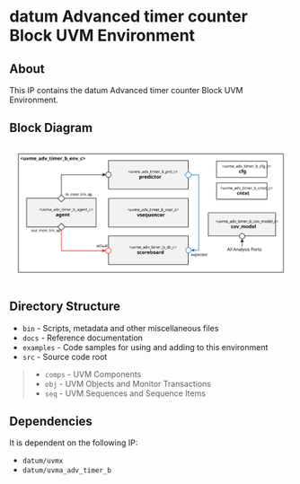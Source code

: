 # datum Advanced timer counter Block UVM Environment


## About
This IP contains the datum Advanced timer counter Block UVM Environment.


## Block Diagram
![alt text](./docs/env_block_diagram.svg "Advanced timer counter Block UVM Environment Block Diagram")

## Directory Structure
* `bin` - Scripts, metadata and other miscellaneous files
* `docs` - Reference documentation
* `examples` - Code samples for using and adding to this environment
* `src` - Source code root

> * `comps` - UVM Components
> * `obj` - UVM Objects and Monitor Transactions
> * `seq` - UVM Sequences and Sequence Items


## Dependencies
It is dependent on the following IP:

* `datum/uvmx`
* `datum/uvma_adv_timer_b`